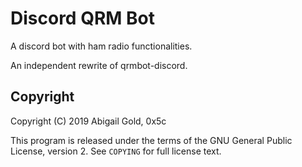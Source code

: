 # Discord QRM Bot

A discord bot with ham radio functionalities.

An independent rewrite of qrmbot-discord.

## Copyright

Copyright (C) 2019 Abigail Gold, 0x5c

This program is released under the terms of the GNU General Public License,
version 2. See `COPYING` for full license text.

